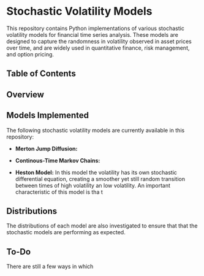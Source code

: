 # Stochastic Volatility Models

This repository contains Python implementations of various stochastic volatility models for financial time series analysis. These models are designed to capture the randomness in volatility observed in asset prices over time, and are widely used in quantitative finance, risk management, and option pricing.

## Table of Contents




## Overview


## Models Implemented

The following stochastic volatility models are currently available in this repository:

- **Merton Jump Diffusion:**

- **Continous-Time Markov Chains:**

- **Heston Model:** In this model the volatility has its own stochastic differential equation, creating a smoother yet still random transition between times of high volatility an low volatility. An important characteristic of this model is tha t



## Distributions
The distributions of each model are also investigated to ensure that that the stochastic models are performing as expected.

## To-Do

There are still a few ways in which 
